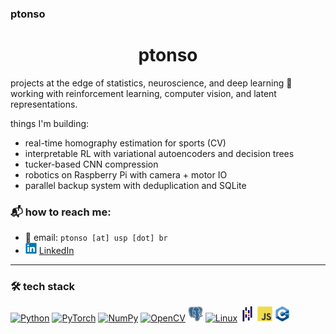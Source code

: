 ### ptonso

<h1 align="center">ptonso</h1>
projects at the edge of statistics, neuroscience, and deep learning 🧠
working with reinforcement learning, computer vision, and latent representations.




things I'm building:
- real-time homography estimation for sports (CV)
- interpretable RL with variational autoencoders and decision trees
- tucker-based CNN compression
- robotics on Raspberry Pi with camera + motor IO
- parallel backup system with deduplication and SQLite

### 📬 how to reach me: 
- 📧 email: `ptonso [at] usp [dot] br`
- <a href="https://www.linkedin.com/in/pedro-fernandez-tonso-710b91220/"><img src="https://github.com/devicons/devicon/blob/v2.16.0/icons/linkedin/linkedin-original.svg" height="18" alt="LinkedIn"/></a> [LinkedIn](https://www.linkedin.com/in/pedro-fernandez-tonso-710b91220/)

---

### 🛠 tech stack

<a href="https://www.python.org"><img src="https://cdn.jsdelivr.net/gh/devicons/devicon/icons/python/python-original.svg" height="24" alt="Python"/></a>
<a href="https://pytorch.org"><img src="https://cdn.jsdelivr.net/gh/devicons/devicon/icons/pytorch/pytorch-original.svg" height="24" alt="PyTorch"/></a>
<a href="https://numpy.org"><img src="https://cdn.jsdelivr.net/gh/devicons/devicon/icons/numpy/numpy-original.svg" height="24" alt="NumPy"/></a>
<a href="https://opencv.org/"><img src="https://cdn.jsdelivr.net/gh/devicons/devicon/icons/opencv/opencv-original.svg" height="24" alt="OpenCV"/></a>
<a href="https://www.postgresql.org/"><img src="https://github.com/devicons/devicon/blob/v2.16.0/icons/postgresql/postgresql-original.svg" height="24" alt="PostgreSQL"/></a>
<a href="https://www.linux.org/"><img src="https://cdn.jsdelivr.net/gh/devicons/devicon/icons/linux/linux-original.svg" height="24" alt="Linux"/></a>
<a href="https://pandas.pydata.org/"><img src="https://github.com/devicons/devicon/blob/v2.16.0/icons/pandas/pandas-original.svg" height="24" alt="Pandas"/></a>
<a href="https://developer.mozilla.org/en-US/docs/Web/JavaScript"><img src="https://github.com/devicons/devicon/blob/v2.16.0/icons/javascript/javascript-original.svg" height="24" alt="JavaScript"/></a>
<a href="https://isocpp.org/"><img src="https://github.com/devicons/devicon/blob/v2.16.0/icons/cplusplus/cplusplus-original.svg" height="24" alt="CPP"/></a>

<!-- <a href="https://www.docker.com/"><img src="https://github.com/devicons/devicon/blob/v2.16.0/icons/docker/docker-original.svg" height="24" alt="Docker"/></a> -->

